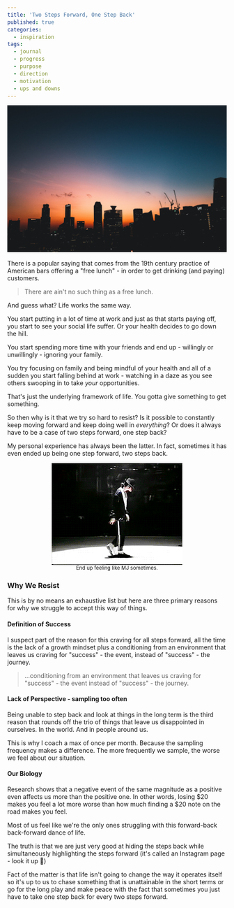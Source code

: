 ```yaml
---
title: 'Two Steps Forward, One Step Back'
published: true
categories:
  - inspiration
tags:
  - journal
  - progress
  - purpose
  - direction
  - motivation
  - ups and downs
---
```


![Skyline](./skyline.jpg 'Photo by Bambi Corro on Unsplash')

There is a popular saying that comes from the 19th century practice of American bars offering a "free lunch" - in order to get drinking (and paying) customers.

> There are ain't no such thing as a free lunch.

And guess what? Life works the same way.

You start putting in a lot of time at work and just as that starts paying off, you start to see your social life suffer. Or your health decides to go down the hill.

You start spending more time with your friends and end up - willingly or unwillingly - ignoring your family.

You try focusing on family and being mindful of your health and all of a sudden you start falling behind at work - watching in a daze as you see others swooping in to take _your_ opportunities.

That's just the underlying framework of life. You gotta give something to get something.

So then why is it that we try so hard to resist? Is it possible to constantly keep moving forward and keep doing well in _everything_? Or does it always have to be a case of two steps forward, one step back?

My personal experience has always been the latter. In fact, sometimes it has even ended up being one step forward, two steps back.

<p style="flex-direction: column;align-items: center;display: flex;">
<img src="moonwalk.gif" />
<small>End up feeling like MJ sometimes.</small>
</p>

### Why We Resist

This is by no means an exhaustive list but here are three primary reasons for why we struggle to accept this way of things.

#### Definition of Success

I suspect part of the reason for this craving for all steps forward, all the time is the lack of a growth mindset plus a conditioning from an environment that leaves us craving for "success" - the event, instead of "success" - the journey.

> ...conditioning from an environment that leaves us craving for "success" - the event instead of "success" - the journey.

#### Lack of Perspective - sampling too often

Being unable to step back and look at things in the long term is the third reason that rounds off the trio of things that leave us disappointed in ourselves. In the world. And in people around us.

This is why I coach a max of once per month. Because the sampling frequency makes a difference. The more frequently we sample, the worse we feel about our situation.

#### Our Biology

Research shows that a negative event of the same magnitude as a positive even affects us more than the positive one. In other words, losing $20 makes you feel a lot more worse than how much finding a $20 note on the road makes you feel.

Most of us feel like we're the only ones struggling with this forward-back back-forward dance of life.

The truth is that we are just very good at hiding the steps back while simultaneously highlighting the steps forward (it's called an Instagram page - look it up 🤪)

Fact of the matter is that life isn't going to change the way it operates itself so it's up to us to chase something that is unattainable in the short terms or go for the long play and make peace with the fact that sometimes you just have to take one step back for every two steps forward.
